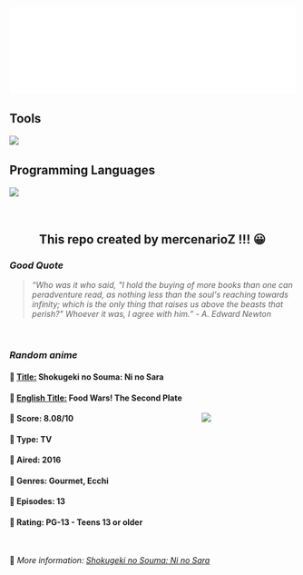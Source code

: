 
<img src="svg/nai.svg" />

<p>
  <h2>Tools</h2>
  <a href="https://skillicons.dev">
    <img src="https://skillicons.dev/icons?i=git,bash,vim,ubuntu,tensorflow,pytorch,docker,raspberrypi" />
  </a>

  <br />

  <h2>Programming Languages</h2>

  <a href="https://skillicons.dev">
    <img src="https://skillicons.dev/icons?i=python,c,cpp" />
  </a>
</p>

<br />

<h2 align="center">This repo created by mercenarioZ !!! 😀</h2>
<h3><i>Good Quote</i></h3>

<blockquote>
<i>
“Who was it who said, "I hold the buying of more books than one can peradventure read, as nothing less than the soul's reaching towards infinity; which is the only thing that raises us above the beasts that perish?" Whoever it was, I agree with him.” - A. Edward Newton
</i>
</blockquote>

<br />

<h3><i>Random anime</i></h3>

<h4>
  <strong>🥭 <u>Title:</u></strong> Shokugeki no Souma: Ni no Sara
</h4>

<h4>🌿 <u>English Title:</u> Food Wars! The Second Plate</h4>

<img align="right" width="165" src=https://cdn.myanimelist.net/images/anime/8/79353.jpg />

<h4>🌱 Score: 8.08/10</h4>

<h4>🌲 Type: TV</h4>

<h4>🌴 Aired: 2016</h4>

<h4>🌵 Genres: Gourmet, Ecchi</h4>

<h4>🥑 Episodes: 13</h4>

<h4>🍏 Rating: PG-13 - Teens 13 or older</h4>

<br />

🍂 *More information: [Shokugeki no Souma: Ni no Sara](https://myanimelist.net/anime/32282/Shokugeki_no_Souma__Ni_no_Sara)*
    